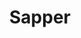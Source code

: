 ---
title: "Sapper"
meta_title: "Sapper Themes | A Curated Directory Of Free SapperThemes"
meta_description: "A curated directory of best free Sapper themes created by independent web designers & developers that are open source, MIT licensed & available for free to download."
icon: images/icons/sapper.svg
official_url: https://sapper.svelte.dev/
github_path: sveltejs/sapper
twitter_username: gohugoio
license: MIT
license_url: "https://github.com/sveltejs/sapper/blob/master/LICENSE"
language: JavaScript
taxonomy: ssg
url: /sapper-themes
short_description: "Sapper is a framework for building extremely high-performance web apps"
promotion:
  enable: true
  title: "Stay up to date with Jamstack resources & news"
  mailchimp_form_action: "#"
  button_label: "Subscribe"

draft: true
---
